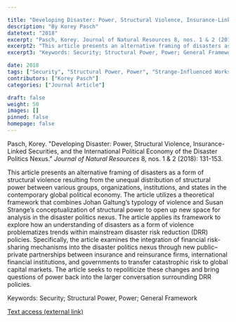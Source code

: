 ```yaml
---

title: "Developing Disaster: Power, Structural Violence, Insurance-Linked Securities, and the International Political Economy of the Disaster Politics Nexus."
description: "By Korey Pasch"
datetext: "2018"
excerpt: "Pasch, Korey. Journal of Natural Resources 8, nos. 1 & 2 (2018): 131-153."
excerpt2: "This article presents an alternative framing of disasters as a form of structural violence resulting from the unequal distribution of structural power between various groups, organizations, institutions, and states in the contemporary global political economy. The article utilizes a theoretical framework that combines Johan Galtung’s typology of violence and Susan Strange’s conceptualization of structural power to open up new space for analysis in the disaster politics nexus. The article applies its framework to explore how an understanding of disasters as a form of violence problematizes trends within mainstream disaster risk reduction (DRR) policies. Specifically, the article examines the integration of financial risk-sharing mechanisms into the disaster politics nexus through new public–private partnerships between insurance and reinsurance firms, international financial institutions, and governments to transfer catastrophic risk to global capital markets. The article seeks to repoliticize these changes and bring questions of power back into the larger conversation surrounding DRR policies."
excerpt3: "Keywords: Security; Structural Power, Power; General Framework"

date: 2018
tags: ["Security", "Structural Power, Power", "Strange-Influenced Works", "2010's"]
contributors: ["Korey Pasch"]
categories: ["Journal Article"]

draft: false
weight: 50
images: []
pinned: false
homepage: false
---
```


Pasch, Korey. "Developing Disaster: Power, Structural Violence, Insurance-Linked Securities, and the International Political Economy of the Disaster Politics Nexus." *Journal of Natural Resources* 8, nos. 1 & 2 (2018): 131-153.

This article presents an alternative framing of disasters as a form of structural violence resulting from the unequal distribution of structural power between various groups, organizations, institutions, and states in the contemporary global political economy. The article utilizes a theoretical framework that combines Johan Galtung’s typology of violence and Susan Strange’s conceptualization of structural power to open up new space for analysis in the disaster politics nexus. The article applies its framework to explore how an understanding of disasters as a form of violence problematizes trends within mainstream disaster risk reduction (DRR) policies. Specifically, the article examines the integration of financial risk-sharing mechanisms into the disaster politics nexus through new public–private partnerships between insurance and reinsurance firms, international financial institutions, and governments to transfer catastrophic risk to global capital markets. The article seeks to repoliticize these changes and bring questions of power back into the larger conversation surrounding DRR policies.

Keywords: Security; Structural Power, Power; General Framework

[Text access (external link)](https://doi.org/10.5325/naturesopolirese.8.1-2.0131)
